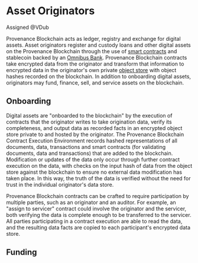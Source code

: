 # Asset Originators

Assigned @VDub

Provenance Blockchain acts as ledger, registry and exchange for digital assets. Asset originators register and custody loans and other digital assets on the Provenance Blockchain through the use of [smart contracts](../../../p8e/overview.md) and stablecoin backed by an [Omnibus Bank](omnibus-banks.md). Provenance Blockchain contracts take encrypted data from the originator and transform that information to encrypted data in the originator's own private [object store](../../../p8e/components-1/encrypted-object-store/) with object hashes recorded on the blockchain. In addition to onboarding digital assets, originators may fund, finance, sell, and service assets on the blockchain. 

## Onboarding

Digital assets are "onboarded to the blockchain" by the execution of contracts that the originator writes to take origination data, verify its completeness, and output data as recorded facts in an encrypted object store private to and hosted by the originator. The Provenance Blockchain Contract Execution Environment records hashed representations of all documents, data, transactions and smart contracts \(for validating documents, data and transactions\) that are added to the blockchain. Modification or updates of the data  only occur through further contract execution on the data, with checks on the input hash of data from the object store against the blockchain to ensure no external data modification has taken place. In this way, the truth of the data is verified without the need for trust in the individual originator's data store.

Provenance Blockchain contracts can be crafted to require participation by multiple parties, such as an originator and an auditor. For example, an "assign to servicer" contract could involve the originator and the servicer, both verifying the data is complete enough to be transferred to the servicer. All parties participating in a contract execution are able to read the data, and the resulting data facts are copied to each participant's encrypted data store.

## Funding





